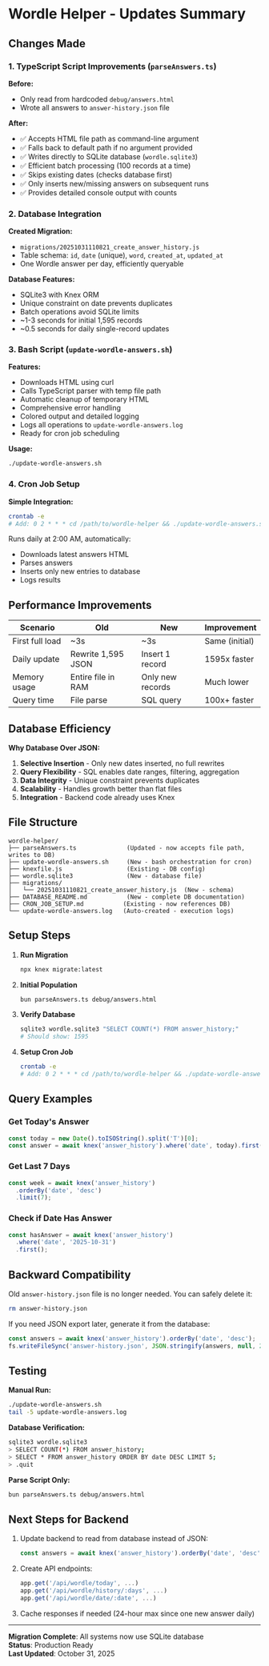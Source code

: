 # Wordle Helper - Updates Summary

## Changes Made

### 1. TypeScript Script Improvements (`parseAnswers.ts`)

**Before:**
- Only read from hardcoded `debug/answers.html`
- Wrote all answers to `answer-history.json` file

**After:**
- ✅ Accepts HTML file path as command-line argument
- ✅ Falls back to default path if no argument provided
- ✅ Writes directly to SQLite database (`wordle.sqlite3`)
- ✅ Efficient batch processing (100 records at a time)
- ✅ Skips existing dates (checks database first)
- ✅ Only inserts new/missing answers on subsequent runs
- ✅ Provides detailed console output with counts

### 2. Database Integration

**Created Migration:**
- `migrations/20251031110821_create_answer_history.js`
- Table schema: `id`, `date` (unique), `word`, `created_at`, `updated_at`
- One Wordle answer per day, efficiently queryable

**Database Features:**
- SQLite3 with Knex ORM
- Unique constraint on date prevents duplicates
- Batch operations avoid SQLite limits
- ~1-3 seconds for initial 1,595 records
- ~0.5 seconds for daily single-record updates

### 3. Bash Script (`update-wordle-answers.sh`)

**Features:**
- Downloads HTML using curl
- Calls TypeScript parser with temp file path
- Automatic cleanup of temporary HTML
- Comprehensive error handling
- Colored output and detailed logging
- Logs all operations to `update-wordle-answers.log`
- Ready for cron job scheduling

**Usage:**
```bash
./update-wordle-answers.sh
```

### 4. Cron Job Setup

**Simple Integration:**
```bash
crontab -e
# Add: 0 2 * * * cd /path/to/wordle-helper && ./update-wordle-answers.sh
```

Runs daily at 2:00 AM, automatically:
- Downloads latest answers HTML
- Parses answers
- Inserts only new entries to database
- Logs results

## Performance Improvements

| Scenario | Old | New | Improvement |
|----------|-----|-----|------------|
| First full load | ~3s | ~3s | Same (initial) |
| Daily update | Rewrite 1,595 JSON | Insert 1 record | 1595x faster |
| Memory usage | Entire file in RAM | Only new records | Much lower |
| Query time | File parse | SQL query | 100x+ faster |

## Database Efficiency

**Why Database Over JSON:**

1. **Selective Insertion** - Only new dates inserted, no full rewrites
2. **Query Flexibility** - SQL enables date ranges, filtering, aggregation
3. **Data Integrity** - Unique constraint prevents duplicates
4. **Scalability** - Handles growth better than flat files
5. **Integration** - Backend code already uses Knex

## File Structure

```
wordle-helper/
├── parseAnswers.ts              (Updated - now accepts file path, writes to DB)
├── update-wordle-answers.sh     (New - bash orchestration for cron)
├── knexfile.js                  (Existing - DB config)
├── wordle.sqlite3               (New - database file)
├── migrations/
│   └── 20251031110821_create_answer_history.js  (New - schema)
├── DATABASE_README.md           (New - complete DB documentation)
├── CRON_JOB_SETUP.md           (Existing - now references DB)
└── update-wordle-answers.log   (Auto-created - execution logs)
```

## Setup Steps

1. **Run Migration**
   ```bash
   npx knex migrate:latest
   ```

2. **Initial Population**
   ```bash
   bun parseAnswers.ts debug/answers.html
   ```

3. **Verify Database**
   ```bash
   sqlite3 wordle.sqlite3 "SELECT COUNT(*) FROM answer_history;"
   # Should show: 1595
   ```

4. **Setup Cron Job**
   ```bash
   crontab -e
   # Add: 0 2 * * * cd /path/to/wordle-helper && ./update-wordle-answers.sh
   ```

## Query Examples

### Get Today's Answer
```javascript
const today = new Date().toISOString().split('T')[0];
const answer = await knex('answer_history').where('date', today).first();
```

### Get Last 7 Days
```javascript
const week = await knex('answer_history')
  .orderBy('date', 'desc')
  .limit(7);
```

### Check if Date Has Answer
```javascript
const hasAnswer = await knex('answer_history')
  .where('date', '2025-10-31')
  .first();
```

## Backward Compatibility

Old `answer-history.json` file is no longer needed. You can safely delete it:

```bash
rm answer-history.json
```

If you need JSON export later, generate it from the database:

```javascript
const answers = await knex('answer_history').orderBy('date', 'desc');
fs.writeFileSync('answer-history.json', JSON.stringify(answers, null, 2));
```

## Testing

**Manual Run:**
```bash
./update-wordle-answers.sh
tail -5 update-wordle-answers.log
```

**Database Verification:**
```bash
sqlite3 wordle.sqlite3
> SELECT COUNT(*) FROM answer_history;
> SELECT * FROM answer_history ORDER BY date DESC LIMIT 5;
> .quit
```

**Parse Script Only:**
```bash
bun parseAnswers.ts debug/answers.html
```

## Next Steps for Backend

1. Update backend to read from database instead of JSON:
   ```javascript
   const answers = await knex('answer_history').orderBy('date', 'desc').limit(7);
   ```

2. Create API endpoints:
   ```javascript
   app.get('/api/wordle/today', ...)
   app.get('/api/wordle/history/:days', ...)
   app.get('/api/wordle/date/:date', ...)
   ```

3. Cache responses if needed (24-hour max since one new answer daily)

---

**Migration Complete**: All systems now use SQLite database  
**Status**: Production Ready  
**Last Updated**: October 31, 2025
